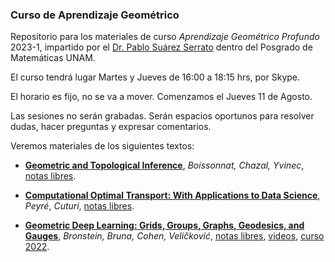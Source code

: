### Curso de Aprendizaje Geométrico 

Repositorio para los materiales de curso _Aprendizaje Geométrico Profundo_ 2023-1, impartido por el [Dr. Pablo Suárez Serrato](https://sites.google.com/im.unam.mx/pablo/home) dentro del Posgrado de Matemáticas UNAM.

El curso tendrá lugar Martes y Jueves de 16:00 a 18:15 hrs, por Skype.

El horario es fijo, no se va a mover. Comenzamos el Jueves 11 de Agosto.

Las sesiones no serán grabadas. Serán espacios oportunos para resolver dudas, hacer preguntas y expresar comentarios. 

Veremos materiales de los siguientes textos:

+ **[Geometric and Topological Inference](https://www.cambridge.org/core/books/geometric-and-topological-inference/7C8CC34D8463132AE15178C5091869D0)**, _Boissonnat, Chazal, Yvinec_, [notas libres](https://geometrica.saclay.inria.fr/team/Fred.Chazal/papers/CGLcourseNotes/main.pdf
).

+ **[Computational Optimal Transport: With Applications to Data Science](https://www.nowpublishers.com/article/Details/MAL-073)**, _Peyré_, _Cuturi_, [notas libres](https://arxiv.org/abs/1803.00567).

+ **[Geometric Deep Learning: Grids, Groups, Graphs, Geodesics, and Gauges](https://arxiv.org/abs/2104.13478)**, _Bronstein, Bruna, Cohen, Veličković_, [notas libres](https://arxiv.org/abs/2104.13478), [videos](https://www.youtube.com/watch?v=PtA0lg_e5nA&list=PLn2-dEmQeTfQ8YVuHBOvAhUlnIPYxkeu3), [curso 2022](https://geometricdeeplearning.com/lectures/).





